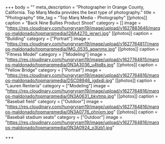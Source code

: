 +++
body = ""
meta_description = "Photographer in Orange County, California. Top Marq Media provides the best type of photography."
title = "Photography"
title_tag = "Top Marq Media - Photography"
[[photos]]
caption = "Back Nine Bullies Product Shoot"
category = []
image = "https://res.cloudinary.com/hungryram19/image/upload/v1627883646/marqos-maldonado/topmarqmedia/I26A4270_jerwri.jpg"
[[photos]]
caption = "Building"
category = ["Portrait"]
image = "https://res.cloudinary.com/hungryram19/image/upload/v1627764817/marqos-maldonado/topmarqmedia/IMG_0535_apwnmx.jpg"
[[photos]]
caption = "Fitness Model"
category = ["Modeling"]
image = "https://res.cloudinary.com/hungryram19/image/upload/v1627764815/marqos-maldonado/topmarqmedia/0N3A3036_u4tq8s.jpg"
[[photos]]
caption = "Yellow Bridge"
category = ["Portrait"]
image = "https://res.cloudinary.com/hungryram19/image/upload/v1627764816/marqos-maldonado/topmarqmedia/DSC08946_jgdxdi.jpg"
[[photos]]
caption = "Lauren Renteria"
category = ["Modeling"]
image = "https://res.cloudinary.com/hungryram19/image/upload/v1627764816/marqos-maldonado/topmarqmedia/0N3A0631_bkytmp.jpg"
[[photos]]
caption = "Baseball field"
category = ["Outdoor"]
image = "https://res.cloudinary.com/hungryram19/image/upload/v1627764816/marqos-maldonado/topmarqmedia/0N3A0776_ohnjxm.jpg"
[[photos]]
caption = "Baseball stadium seats"
category = ["Outdoor"]
image = "https://res.cloudinary.com/hungryram19/image/upload/v1627764816/marqos-maldonado/topmarqmedia/0N3A0924_o3lzb1.jpg"

+++
